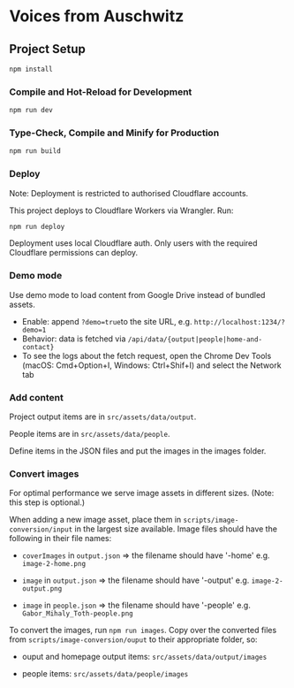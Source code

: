 # Voices from Auschwitz

## Project Setup

```sh
npm install
```

### Compile and Hot-Reload for Development

```sh
npm run dev
```

### Type-Check, Compile and Minify for Production

```sh
npm run build
```

### Deploy

Note: Deployment is restricted to authorised Cloudflare accounts.

This project deploys to Cloudflare Workers via Wrangler. Run:

```sh
npm run deploy
```

Deployment uses local Cloudflare auth. Only users with the required Cloudflare permissions can deploy.

### Demo mode

Use demo mode to load content from Google Drive instead of bundled assets.

- Enable: append `?demo=true`to the site URL, e.g. `http://localhost:1234/?demo=1`
- Behavior: data is fetched via `/api/data/{output|people|home-and-contact}`
- To see the logs about the fetch request, open the Chrome Dev Tools (macOS: Cmd+Option+I, Windows: Ctrl+Shif+I) and select the Network tab

### Add content

Project output items are in `src/assets/data/output`.

People items are in `src/assets/data/people`.

Define items in the JSON files and put the images in the images folder.



### Convert images

For optimal performance we serve image assets in different sizes. (Note: this step is optional.) 

When adding a new image asset, place them in `scripts/image-conversion/input` in the largest size available.
Image files should have the following in their file names:

- `coverImages` in `output.json` => the filename should have '-home' e.g. `image-2-home.png`

- `image` in `output.json` => the filename should have '-output' e.g. `image-2-output.png`

- `image` in `people.json` => the filename should have '-people' e.g. `Gabor_Mihaly_Toth-people.png`

To convert the images, run `npm run images`. Copy over the converted files from `scripts/image-conversion/ouput` to their appropriate folder, so:

- ouput and homepage output items: `src/assets/data/output/images`

- people items: `src/assets/data/people/images`

